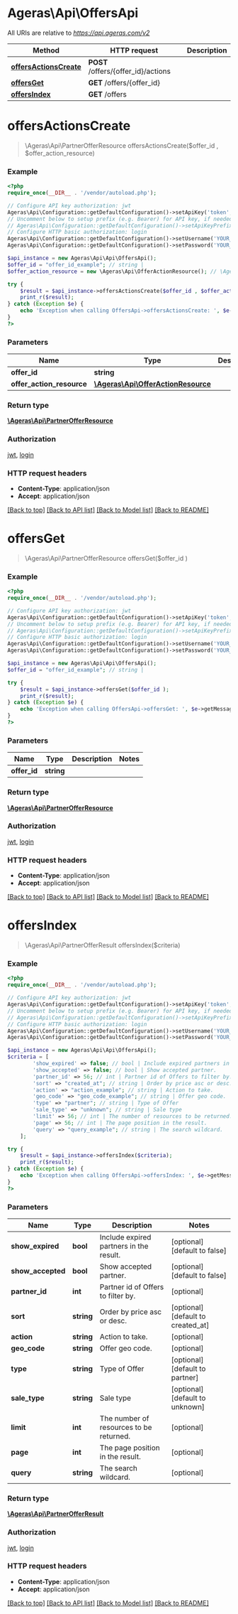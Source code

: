 # Ageras\Api\OffersApi

All URIs are relative to *https://api.ageras.com/v2*

Method | HTTP request | Description
------------- | ------------- | -------------
[**offersActionsCreate**](OffersApi.md#offersActionsCreate) | **POST** /offers/{offer_id}/actions | 
[**offersGet**](OffersApi.md#offersGet) | **GET** /offers/{offer_id} | 
[**offersIndex**](OffersApi.md#offersIndex) | **GET** /offers | 


# **offersActionsCreate**
> \Ageras\Api\PartnerOfferResource offersActionsCreate($offer_id , $offer_action_resource)



### Example
```php
<?php
require_once(__DIR__ . '/vendor/autoload.php');

// Configure API key authorization: jwt
Ageras\Api\Configuration::getDefaultConfiguration()->setApiKey('token', 'YOUR_API_KEY');
// Uncomment below to setup prefix (e.g. Bearer) for API key, if needed
// Ageras\Api\Configuration::getDefaultConfiguration()->setApiKeyPrefix('token', 'Bearer');
// Configure HTTP basic authorization: login
Ageras\Api\Configuration::getDefaultConfiguration()->setUsername('YOUR_USERNAME');
Ageras\Api\Configuration::getDefaultConfiguration()->setPassword('YOUR_PASSWORD');

$api_instance = new Ageras\Api\Api\OffersApi();
$offer_id = "offer_id_example"; // string | 
$offer_action_resource = new \Ageras\Api\OfferActionResource(); // \Ageras\Api\OfferActionResource | 

try {
    $result = $api_instance->offersActionsCreate($offer_id , $offer_action_resource);
    print_r($result);
} catch (Exception $e) {
    echo 'Exception when calling OffersApi->offersActionsCreate: ', $e->getMessage(), PHP_EOL;
}
?>
```

### Parameters

Name | Type | Description  | Notes
------------- | ------------- | ------------- | -------------
 **offer_id** | **string**|  |
 **offer_action_resource** | [**\Ageras\Api\OfferActionResource**](../Model/\Ageras\Api\OfferActionResource.md)|  |

### Return type

[**\Ageras\Api\PartnerOfferResource**](../Model/PartnerOfferResource.md)

### Authorization

[jwt](../../README.md#jwt), [login](../../README.md#login)

### HTTP request headers

 - **Content-Type**: application/json
 - **Accept**: application/json

[[Back to top]](#) [[Back to API list]](../../README.md#documentation-for-api-endpoints) [[Back to Model list]](../../README.md#documentation-for-models) [[Back to README]](../../README.md)

# **offersGet**
> \Ageras\Api\PartnerOfferResource offersGet($offer_id )



### Example
```php
<?php
require_once(__DIR__ . '/vendor/autoload.php');

// Configure API key authorization: jwt
Ageras\Api\Configuration::getDefaultConfiguration()->setApiKey('token', 'YOUR_API_KEY');
// Uncomment below to setup prefix (e.g. Bearer) for API key, if needed
// Ageras\Api\Configuration::getDefaultConfiguration()->setApiKeyPrefix('token', 'Bearer');
// Configure HTTP basic authorization: login
Ageras\Api\Configuration::getDefaultConfiguration()->setUsername('YOUR_USERNAME');
Ageras\Api\Configuration::getDefaultConfiguration()->setPassword('YOUR_PASSWORD');

$api_instance = new Ageras\Api\Api\OffersApi();
$offer_id = "offer_id_example"; // string | 

try {
    $result = $api_instance->offersGet($offer_id );
    print_r($result);
} catch (Exception $e) {
    echo 'Exception when calling OffersApi->offersGet: ', $e->getMessage(), PHP_EOL;
}
?>
```

### Parameters

Name | Type | Description  | Notes
------------- | ------------- | ------------- | -------------
 **offer_id** | **string**|  |

### Return type

[**\Ageras\Api\PartnerOfferResource**](../Model/PartnerOfferResource.md)

### Authorization

[jwt](../../README.md#jwt), [login](../../README.md#login)

### HTTP request headers

 - **Content-Type**: application/json
 - **Accept**: application/json

[[Back to top]](#) [[Back to API list]](../../README.md#documentation-for-api-endpoints) [[Back to Model list]](../../README.md#documentation-for-models) [[Back to README]](../../README.md)

# **offersIndex**
> \Ageras\Api\PartnerOfferResult offersIndex($criteria)



### Example
```php
<?php
require_once(__DIR__ . '/vendor/autoload.php');

// Configure API key authorization: jwt
Ageras\Api\Configuration::getDefaultConfiguration()->setApiKey('token', 'YOUR_API_KEY');
// Uncomment below to setup prefix (e.g. Bearer) for API key, if needed
// Ageras\Api\Configuration::getDefaultConfiguration()->setApiKeyPrefix('token', 'Bearer');
// Configure HTTP basic authorization: login
Ageras\Api\Configuration::getDefaultConfiguration()->setUsername('YOUR_USERNAME');
Ageras\Api\Configuration::getDefaultConfiguration()->setPassword('YOUR_PASSWORD');

$api_instance = new Ageras\Api\Api\OffersApi();
$criteria = [
        'show_expired' => false; // bool | Include expired partners in the result.
        'show_accepted' => false; // bool | Show accepted partner.
        'partner_id' => 56; // int | Partner id of Offers to filter by.
        'sort' => "created_at"; // string | Order by price asc or desc.
        'action' => "action_example"; // string | Action to take.
        'geo_code' => "geo_code_example"; // string | Offer geo code.
        'type' => "partner"; // string | Type of Offer
        'sale_type' => "unknown"; // string | Sale type
        'limit' => 56; // int | The number of resources to be returned.
        'page' => 56; // int | The page position in the result.
        'query' => "query_example"; // string | The search wildcard.
    ];

try {
    $result = $api_instance->offersIndex($criteria);
    print_r($result);
} catch (Exception $e) {
    echo 'Exception when calling OffersApi->offersIndex: ', $e->getMessage(), PHP_EOL;
}
?>
```

### Parameters

Name | Type | Description  | Notes
------------- | ------------- | ------------- | -------------
 **show_expired** | **bool**| Include expired partners in the result. | [optional] [default to false]
 **show_accepted** | **bool**| Show accepted partner. | [optional] [default to false]
 **partner_id** | **int**| Partner id of Offers to filter by. | [optional]
 **sort** | **string**| Order by price asc or desc. | [optional] [default to created_at]
 **action** | **string**| Action to take. | [optional]
 **geo_code** | **string**| Offer geo code. | [optional]
 **type** | **string**| Type of Offer | [optional] [default to partner]
 **sale_type** | **string**| Sale type | [optional] [default to unknown]
 **limit** | **int**| The number of resources to be returned. | [optional]
 **page** | **int**| The page position in the result. | [optional]
 **query** | **string**| The search wildcard. | [optional]

### Return type

[**\Ageras\Api\PartnerOfferResult**](../Model/PartnerOfferResult.md)

### Authorization

[jwt](../../README.md#jwt), [login](../../README.md#login)

### HTTP request headers

 - **Content-Type**: application/json
 - **Accept**: application/json

[[Back to top]](#) [[Back to API list]](../../README.md#documentation-for-api-endpoints) [[Back to Model list]](../../README.md#documentation-for-models) [[Back to README]](../../README.md)


